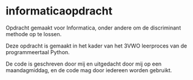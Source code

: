 # informaticaopdracht
Opdracht gemaakt voor Informatica, onder andere om de discriminant methode op te lossen.

Deze opdracht is gemaakt in het kader van het 3VWO leerproces van de programmeertaal Python.

De code is geschreven door mij en uitgedacht door mij op een maandagmiddag, en de code mag door iedereen worden gebruikt.


